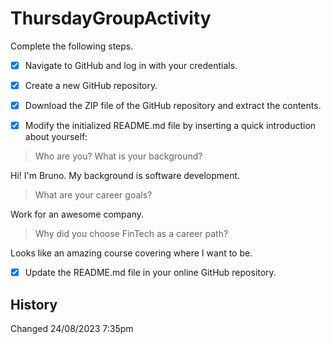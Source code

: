 # ThursdayGroupActivity


Complete the following steps.


- [X] Navigate to GitHub and log in with your credentials.


- [X] Create a new GitHub repository.


- [X]  Download the ZIP file of the GitHub repository and extract the contents.


- [X] Modify the initialized README.md file by inserting a quick introduction about yourself:


> Who are you? What is your background?

Hi! I'm Bruno. My background is software development. 

> What are your career goals? 

Work for an awesome company.

> Why did you choose FinTech as a career path?

Looks like an amazing course covering where I want to be.

- [X] Update the README.md file in your online GitHub repository.

## History
Changed 24/08/2023 7:35pm
